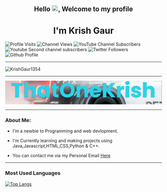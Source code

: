 ### <h2 align="center">Hello <img width="20" height="20" src="https://raw.githubusercontent.com/iampavangandhi/iampavangandhi/master/gifs/Hi.gif">, Welcome to my profile</h2>

<h1 align="center">I'm Krish Gaur</h1>

![Profile Visits](https://komarev.com/ghpvc/?username=KrishGaur1354&color=green)
![Channel Views](https://img.shields.io/youtube/channel/views/UC1x1aok5Ji52Dw6G8_GN59Q?style=social)
![YouTube Channel Subscribers](https://img.shields.io/youtube/channel/subscribers/UC1x1aok5Ji52Dw6G8_GN59Q?style=social)
![Youtube Second channel subscribers](https://img.shields.io/youtube/channel/subscribers/UChVQCKleV_WKpQkPu_8nozw?style=social)
![Twitter Followers](https://img.shields.io/twitter/follow/ThatOneKrish?style=social)
![Github Profile](https://img.shields.io/github/followers/KrishGaur1354?style=social)


---

![KrishGaur1354](https://socialify.git.ci/KrishGaur1354/KrishGaur1354/image?font=KoHo&language=1&name=1&owner=1&pattern=Circuit%20Board&theme=Dark)


---


<img src="https://github.com/KrishGaur1354/Practiceins/blob/master/banner1354.png">

---



### About Me:

- I'm a newbie to Programming and web devlopment.

- I'm Currently learning and making projects using Java,Javascript,HTML,CSS,Python & C++.

- You can contact me via my Personal Email <a href="mailto=krishgaur13@gmail.com">Here</a>

---
### Most Used Languages

[![Top Langs](https://github-readme-stats.vercel.app/api/top-langs/?username=krishgaur1354&langs_count=4)](https://github.com/anuraghazra/github-readme-stats)

